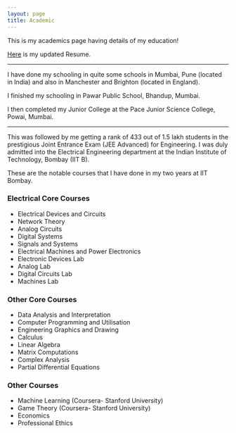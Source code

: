 ```yaml
---
layout: page
title: Academic
---
```


This is my academics page having details of my education!

[Here]() is my updated Resume.

----

I have done my schooling in quite some schools in Mumbai, Pune (located in India) and also in Manchester and Brighton (located in England).

I finished my schooling in Pawar Public School, Bhandup, Mumbai.

I then completed my Junior College at the Pace Junior Science College, Powai, Mumbai.

----

This was followed by me getting a rank of 433 out of 1.5 lakh students in the prestigious Joint Entrance Exam (JEE Advanced) for Engineering. I was duly admitted into the Electrical Engineering department at the Indian Institute of Technology, Bombay (IIT B). 

These are the notable courses that I have done in my two years at IIT Bombay. 

### Electrical Core Courses

* Electrical Devices and Circuits
* Network Theory
* Analog Circuits
* Digital Systems
* Signals and Systems
* Electrical Machines and Power Electronics
* Electronic Devices Lab
* Analog Lab
* Digital Circuits Lab
* Machines Lab

### Other Core Courses

* Data Analysis and Interpretation
* Computer Programming and Utilisation
* Engineering Graphics and Drawing
* Calculus
* Linear Algebra
* Matrix Computations
* Complex Analysis
* Partial Differential Equations


### Other Courses

* Machine Learning (Coursera- Stanford University)
* Game Theory (Coursera- Stanford University)
* Economics
* Professional Ethics
